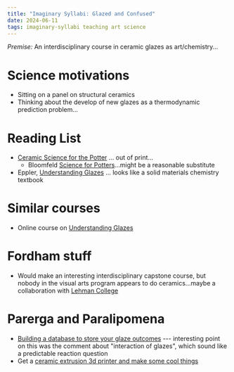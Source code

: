 ```yaml
---
title: "Imaginary Syllabi: Glazed and Confused"
date: 2024-06-11
tags: imaginary-syllabi teaching art science
---
```


*Premise:*  An interdisciplinary course in ceramic glazes as art/chemistry...

# Science motivations

- Sitting on a panel on structural ceramics
- Thinking about the develop of new glazes as a thermodynamic prediction problem...

# Reading List

- [Ceramic Science for the Potter](https://books.google.com/books/about/Ceramic_Science_for_the_Potter.html?id=JlgqAAAACAAJ) ... out of print...
    - Bloomfeld [Science for Potters](https://amzn.to/4aXrjm3)...might be a reasonable substitute
- Eppler, [Understanding Glazes](https://www.wiley.com/en-cn/Understanding+Glazes-p-9781574982220) ... looks like a solid materials chemistry textbook

# Similar courses

- Online course on [Understanding Glazes](https://ceramicmaterialsworkshop.com/courses/understanding-glazes.html)

# Fordham stuff

- Would make an interesting interdisciplinary capstone course, but nobody in the visual arts program appears to do ceramics...maybe a collaboration with [Lehman College](https://lehman-undergraduate.catalog.cuny.edu/departments/ART-LEH/courses)

# Parerga and Paralipomena

- [Building a database to store your glaze outcomes](https://www.alexreichert.com/blog/graph-based-ceramics) --- interesting point on this was the comment about "interaction of glazes", which sound like a predictable reaction question
- Get a [ceramic extrusion 3d printer and make some cool things](https://www.eazao.com)